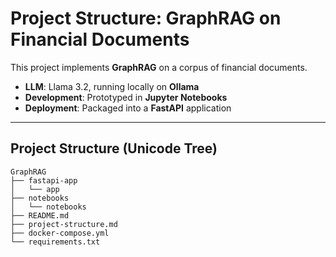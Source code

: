 # Project Structure: GraphRAG on Financial Documents

This project implements **GraphRAG** on a corpus of financial documents.  

- **LLM**: Llama 3.2, running locally on **Ollama**  
- **Development**: Prototyped in **Jupyter Notebooks**  
- **Deployment**: Packaged into a **FastAPI** application  

---

## Project Structure (Unicode Tree)

```text
GraphRAG
├── fastapi-app
│   └── app
├── notebooks
│   └── notebooks
├── README.md
├── project-structure.md
├── docker-compose.yml
└── requirements.txt
```

